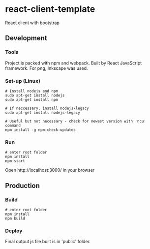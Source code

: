 # react-client-template
React client with bootstrap

## Development

### Tools
Project is packed with npm and webpack. Built by React JavaScript framework.
For png, Inkscape was used.

### Set-up (Linux)
```
# Install nodejs and npm
sudo apt-get install nodejs
sudo apt-get install npm

# If neccessary, install nodejs-legacy
sudo apt-get install nodejs-legacy

# Useful but not necessary - check for newest version with 'ncu' command
npm install -g npm-check-updates
```

### Run
```
# enter root folder
npm install
npm start
```
Open http://localhost:3000/ in your browser

## Production

### Build
```
# enter root folder
npm install
npm build
```

### Deploy
Final output js file built is in 'public' folder.